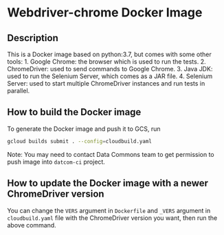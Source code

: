 # Webdriver-chrome Docker Image

## Description

This is a Docker image based on python:3.7, but comes with some other tools:
    1. Google Chrome: the browser which is used to run the tests.
    2. ChromeDriver: used to send commands to Google Chrome.
    3. Java JDK: used to run the Selenium Server, which comes as a JAR file.
    4. Selenium Server: used to start multiple ChromeDriver instances and run tests in parallel.

## How to build the Docker image

To generate the Docker image and push it to GCS, run

```bash
gcloud builds submit . --config=cloudbuild.yaml
```

Note: You may need to contact Data Commons team to get permission to push image into `datcom-ci` project.

## How to update the Docker image with a newer ChromeDriver version

You can change the `VERS` argument in `Dockerfile` and `_VERS` argument in `cloudbuild.yaml` file with the ChromeDriver version you want, then run the above command.
